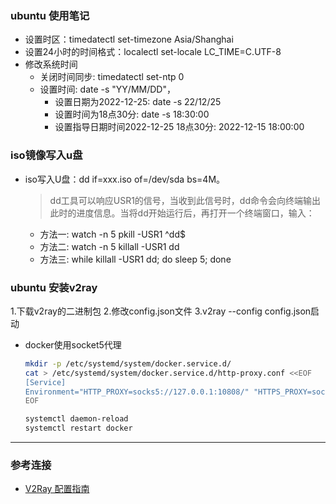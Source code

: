 ### ubuntu 使用笔记
- 设置时区：timedatectl set-timezone Asia/Shanghai
- 设置24小时的时间格式：localectl set-locale LC_TIME=C.UTF-8
- 修改系统时间
  - 关闭时间同步: timedatectl set-ntp 0
  - 设置时间: date -s "YY/MM/DD"，
    - 设置日期为2022-12-25: date -s 22/12/25
    - 设置时间为18点30分: date -s 18:30:00
    - 设置指导日期时间2022-12-25 18点30分: 2022-12-15 18:00:00
### iso镜像写入u盘
- iso写入U盘：dd if=xxx.iso of=/dev/sda bs=4M。
  > dd工具可以响应USR1的信号，当收到此信号时，dd命令会向终端输出此时的进度信息。当将dd开始运行后，再打开一个终端窗口，输入：
    - 方法一: watch -n 5 pkill -USR1 ^dd$
    - 方法二: watch -n 5 killall -USR1 dd
    - 方法三: while killall -USR1 dd; do sleep 5; done

### ubuntu 安装v2ray
1.下载v2ray的二进制包
2.修改config.json文件
3.v2ray --config config.json启动

- docker使用socket5代理
  ```bash
  mkdir -p /etc/systemd/system/docker.service.d/
  cat > /etc/systemd/system/docker.service.d/http-proxy.conf <<EOF
  [Service]
  Environment="HTTP_PROXY=socks5://127.0.0.1:10808/" "HTTPS_PROXY=socks5://127.0.0.1:10808/"
  EOF
  
  systemctl daemon-reload
  systemctl restart docker
  ```
---
### 参考连接
- [V2Ray 配置指南](https://toutyrater.github.io/advanced/outboundproxy.html)